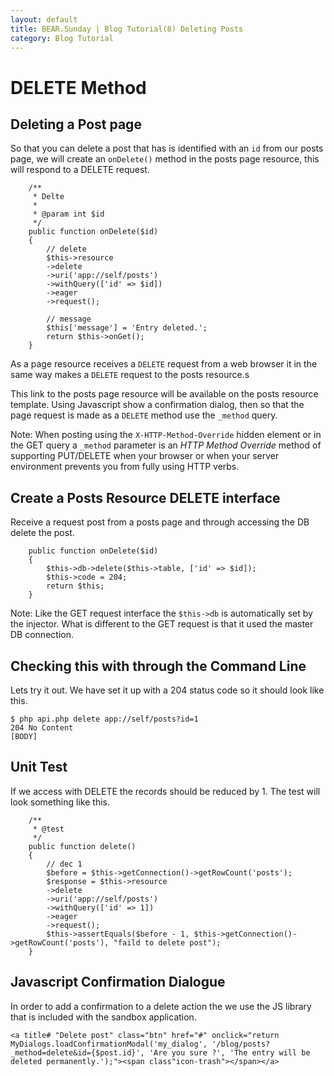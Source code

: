 ```yaml
---
layout: default
title: BEAR.Sunday | Blog Tutorial(8) Deleting Posts
category: Blog Tutorial
---
```

# DELETE Method 

## Deleting a Post page 

So that you can delete a post that has is identified with an `id` from our posts page, we will create an `onDelete()` method in the posts page resource, this will respond to a DELETE request.

```
    /**
     * Delte
     * 
     * @param int $id
     */
    public function onDelete($id)
    {
        // delete
        $this->resource
        ->delete
        ->uri('app://self/posts')
        ->withQuery(['id' => $id])
        ->eager
        ->request();
        
        // message
        $this['message'] = 'Entry deleted.';
        return $this->onGet();
    }
```

As a page resource receives a `DELETE` request from a web browser it in the same way makes a `DELETE` request to the posts resource.s

This link to the posts page resource will be available on the posts resource template. Using Javascript show a confirmation dialog, then so that the page request is made as a `DELETE` method use the `_method` query.

  Note: When posting using the `X-HTTP-Method-Override` hidden element or in the GET query a `_method` parameter is an _HTTP Method Override_ method of supporting PUT/DELETE when your browser or when your server environment prevents you from fully using HTTP verbs.

## Create a Posts Resource DELETE interface 

Receive a request post from a posts page and through accessing the DB delete the post. 

```
    public function onDelete($id)
    {
        $this->db->delete($this->table, ['id' => $id]);
        $this->code = 204;
        return $this;
    }
```

  Note: Like the GET request interface the `$this->db` is automatically set by the injector. What is different to the GET request is that it used the master DB connection.


## Checking this with through the Command Line
Lets try it out. We have set it up with a 204 status code so it should look like this.

```
$ php api.php delete app://self/posts?id=1
204 No Content
[BODY]
```

## Unit Test 

If we access with DELETE the records should be reduced by 1. The test will look something like this.

```
    /**
     * @test
     */
    public function delete()
    {
        // dec 1
        $before = $this->getConnection()->getRowCount('posts');
        $response = $this->resource
        ->delete
        ->uri('app://self/posts')
        ->withQuery(['id' => 1])
        ->eager
        ->request();
        $this->assertEquals($before - 1, $this->getConnection()->getRowCount('posts'), "faild to delete post");
    }
```

## Javascript Confirmation Dialogue 

In order to add a confirmation to a delete action the we use the JS library that is included with the sandbox application.

```
<a title# "Delete post" class="btn" href="#" onclick="return MyDialogs.loadConfirmationModal('my_dialog', '/blog/posts?_method=delete&id={$post.id}', 'Are you sure ?', 'The entry will be deleted permanently.');"><span class"icon-trash"></span></a>
```